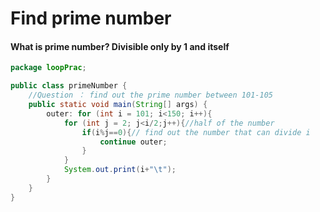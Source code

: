 # Find prime number

#### What is prime number? Divisible only by 1 and itself

```java
package loopPrac;

public class primeNumber {
    //Question ： find out the prime number between 101-105
    public static void main(String[] args) {
        outer: for (int i = 101; i<150; i++){
            for (int j = 2; j<i/2;j++){//half of the number
                if(i%j==0){// find out the number that can divide i
                    continue outer;
                }
            }
            System.out.print(i+"\t");
        }
    }
}

```

